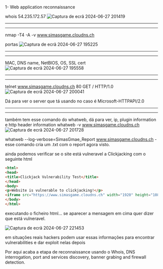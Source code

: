 1- Web application reconnaissance

whois 54.235.172.57
![Captura de ecrã 2024-06-27 201419](https://github.com/FranciscoSimas/Ethical-Hacking-System-Hacking/assets/145347669/4147183e-1fc0-492a-a568-2841abe9c7f1)

---
---

nmap -T4 -A -v www.simasgame.cloudns.ch

portas
![Captura de ecrã 2024-06-27 195225](https://github.com/FranciscoSimas/Ethical-Hacking-System-Hacking/assets/145347669/d8ae0c0f-949d-4904-ac56-fcfecbb6fbed)

---
---

MAC, DNS name, NetBIOS, OS, SSL cert
![Captura de ecrã 2024-06-27 195558](https://github.com/FranciscoSimas/Ethical-Hacking-System-Hacking/assets/145347669/8e4cb303-a002-40f3-b202-6c000eacd90a)

---
---

telnet www.simasgame.cloudns.ch 80
GET / HTTP/1.0
![Captura de ecrã 2024-06-27 200041](https://github.com/FranciscoSimas/Ethical-Hacking-System-Hacking/assets/145347669/7f61b95b-f3cc-4787-add8-4a046f60585e)

Dá para ver o server que tá usando no caso é Microsoft-HTTPAPI/2.0

---
---

também tem esse comando do whatweb, dá para ver, ip, plugin information e http header information
whatweb -v www.simasgame.cloudns.ch
![Captura de ecrã 2024-06-27 201728](https://github.com/FranciscoSimas/Ethical-Hacking-System-Hacking/assets/145347669/4345c146-4f00-426f-b5dd-0a2612b87208)

whatweb --log-verbose=SimasGmae_Report www.simasgame.cloudns.ch - esse comando cria um .txt com o report agora visto.

ainda podemos verificar se o site está vulneravel a Clickjacking com o seguinte html

```html
<html>
<head>
<title>Clickjack Vulnerability Test</title>
</head>
<body>
<p>Website is vulnerable to clickjacking!</p>
<iframe src="https://www.simasgame.cloudns.ch" width="1920" height="1080"></iframe>
</body>
</html>
```

executando o ficheiro html... se aparecer a mensagem em cima quer dizer que está vulneravel.

![Captura de ecrã 2024-06-27 221453](https://github.com/FranciscoSimas/Ethical-Hacking-System-Hacking/assets/145347669/32549023-5680-4b2e-b0dd-15170b3354be)



em situações reais hackers podem usar essas informações para encontrar vulnerabilities e dar exploit nelas depois

Por aqui acaba a etapa de reconnaissance usando o Whois, DNS interrogation, port and services discovery, banner grabing and firewall detection.

